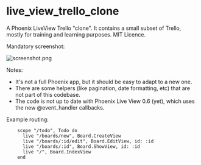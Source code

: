 # live_view_trello_clone
A Phoenix LiveView Trello "clone". It contains a small subset of Trello, mostly for training and learning purposes. MIT Licence.

Mandatory screenshot:

![screenshot.png](Screenshot)

Notes:
- It's not a full Phoenix app, but it should be easy to adapt to a new one. 
- There are some helpers (like pagination, date formatting, etc) that are not part of this codebase.
- The code is not up to date with Phoenix Live View 0.6 (yet), which uses the new @event_handler callbacks.

Example routing:

```
    scope "/todo", Todo do
      live "/boards/new", Board.CreateView
      live "/boards/:id/edit", Board.EditView, id: :id
      live "/boards/:id", Board.ShowView, id: :id
      live "/", Board.IndexView
    end
```
